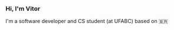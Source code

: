 ### Hi, I'm Vitor

I'm a software developer and CS student (at UFABC) based on 🇧🇷

<!--
**VitorPaludetto/VitorPaludetto** is a ✨ _special_ ✨ repository because its `README.md` (this file) appears on your GitHub profile.

Here are some ideas to get you started:

- 🔭 I’m currently working on ...
- 🌱 I’m currently learning ...
- 👯 I’m looking to collaborate on ...
- 🤔 I’m looking for help with ...
- 💬 Ask me about ...
- 📫 How to reach me: ...
- 😄 Pronouns: ...
- ⚡ Fun fact: ...

![Vitor's github stats](https://github-readme-stats.vercel.app/api?username=VitorPaludetto&count_private=true)
-->


